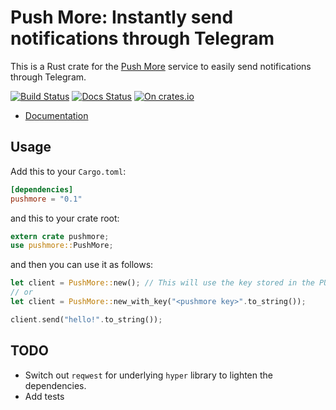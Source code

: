 Push More: Instantly send notifications through Telegram
===

This is a Rust crate for the [Push More](https://pushmore.io) service to easily send notifications through Telegram.

[![Build Status](https://travis-ci.org/neosilky/pushmore-rust-client.svg?branch=master)](https://travis-ci.org/neosilky/pushmore-rust-client)
[![Docs Status](https://docs.rs/pushmore/badge.svg)](https://docs.rs/pushmore)
[![On crates.io](https://img.shields.io/crates/d/pushmore.svg)](https://crates.io/crates/pushmore)

- [Documentation](https://docs.rs/pushmore)

## Usage

Add this to your `Cargo.toml`:

```toml
[dependencies]
pushmore = "0.1"
```

and this to your crate root:

```rust
extern crate pushmore;
use pushmore::PushMore;
```

and then you can use it as follows:

```rust
let client = PushMore::new(); // This will use the key stored in the PUSH_MORE_KEY environment variable.
// or
let client = PushMore::new_with_key("<pushmore key>".to_string());

client.send("hello!".to_string());
```

## TODO

* Switch out `reqwest` for underlying `hyper` library to lighten the dependencies.
* Add tests
